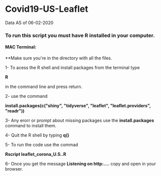 #  Covid19-US-Leaflet
Data AS of 06-02-2020

### To run this script you must have R installed in your computer.


#### MAC Terminal:
**Make sure you're in the directory with all the files.

1- To acess the R shell and install packages from the terminal type 

**R**  

in the command line and press return.


2- use the command

**install.packages(c("shiny", "tidyverse", "leaflet", "leaflet.providers", "readr"))**

3- Any erorr or prompt about missing packages use the **install.packages** command to install them.

4- Quit the R shell by typing **q()**

5- To run the code use the commad 

**Rscript leaflet_corona_U.S..R** 

6- Once you get the message **Listening on http:....** copy and open in your browser.
